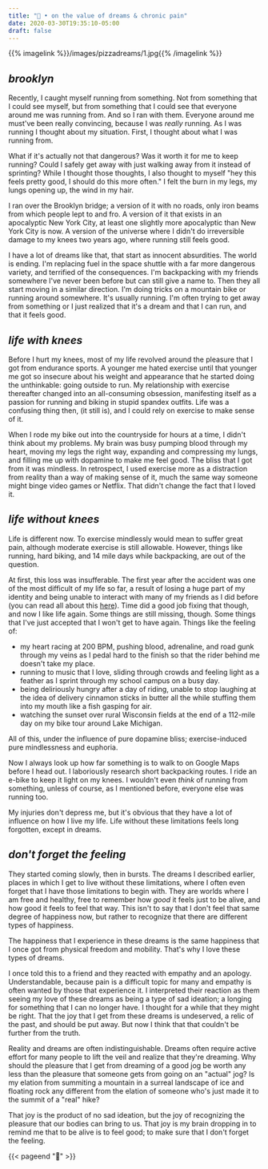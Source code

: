 ```yaml
---
title: "💭 • on the value of dreams & chronic pain"
date: 2020-03-30T19:35:10-05:00
draft: false
---
```

{{% imagelink %}}/images/pizzadreams/1.jpg{{% /imagelink %}}
## *brooklyn*
Recently, I caught myself running from something. Not from something that I could see myself, but from something that I could see that everyone around me was running from. And so I ran with them. Everyone around me must've been really convincing, because I was *really* running. As I was running I thought about my situation. First, I thought about what I was running from.

What if it's actually not that dangerous? Was it worth it for me to keep running? Could I safely get away with just walking away from it instead of sprinting? While I thought those thoughts, I also thought to myself "hey this feels pretty good, I should do this more often." I felt the burn in my legs, my lungs opening up, the wind in my hair.

I ran over the Brooklyn bridge; a version of it with no roads, only iron beams from which people lept to and fro. A version of it that exists in an apocalyptic New York City, at least one slightly more apocalyptic than New York City is now. A version of the universe where I didn't do irreversible damage to my knees two years ago, where running still feels good.

I have a lot of dreams like that, that start as innocent absurdities. The world is ending. I'm replacing fuel in the space shuttle with a far more dangerous variety, and terrified of the consequences. I'm backpacking with my friends somewhere I've never been before but can still give a name to. Then they all start moving in a similar direction. I'm doing tricks on a mountain bike or running around somewhere. It's usually running. I'm often trying to get away from something or I just realized that it's a dream and that I can run, and that it feels good.

<!-- In these dreams, the joy that I get is no different from the joy that others get from doing the same in reality. -->

## *life with knees*
Before I hurt my knees, most of my life revolved around the pleasure that I got from endurance sports. A younger me hated exercise until that younger me got so insecure about his weight and appearance that he started doing the unthinkable: going outside to run. My relationship with exercise thereafter changed into an all-consuming obsession, manifesting itself as a passion for running and biking in stupid spandex outfits. Life was a confusing thing then, (it still is), and I could rely on exercise to make sense of it.

When I rode my bike out into the countryside for hours at a time, I didn't think about my problems. My brain was busy pumping blood through my heart, moving my legs the right way, expanding and compressing my lungs, and filling me up with dopamine to make me feel good. The bliss that I got from it was mindless. In retrospect, I used exercise more as a distraction from reality than a way of making sense of it, much the same way someone might binge video games or Netflix. That didn't change the fact that I loved it.

## *life without knees*
Life is different now. To exercise mindlessly would mean to suffer great pain, although moderate exercise is still allowable. However, things like running, hard biking, and 14 mile days while backpacking, are out of the question.

At first, this loss was insufferable. The first year after the accident was one of the most difficult of my life so far, a result of losing a huge part of my identity and being unable to interact with many of my friends as I did before (you can read all about this [here](/posts/pizza/)). Time did a good job fixing that though, and now I like life again. Some things are still missing, though. Some things that I've just accepted that I won't get to have again. Things like the feeling of:

- my heart racing at 200 BPM, pushing blood, adrenaline, and road gunk through my veins as I pedal hard to the finish so that the rider behind me doesn't take my place.
- running to music that I love, sliding through crowds and feeling light as a feather as I sprint through my school campus on a busy day.
- being deliriously hungry after a day of riding, unable to stop laughing at the idea of delivery cinnamon sticks in butter all the while stuffing them into my mouth like a fish gasping for air.
- watching the sunset over rural Wisconsin fields at the end of a 112-mile day on my bike tour around Lake Michigan.

All of this, under the influence of pure dopamine bliss; exercise-induced pure mindlessness and euphoria.

Now I always look up how far something is to walk to on Google Maps before I head out. I laboriously research short backpacking routes. I ride an e-bike to keep it light on my knees. I wouldn't even *think* of running from something, unless of course, as I mentioned before, everyone else was running too.

My injuries don't depress me, but it's obvious that they have a lot of influence on how I live my life. Life without these limitations feels long forgotten, except in dreams.

## *don't forget the feeling*
They started coming slowly, then in bursts. The dreams I described earlier, places in which I get to live without these limitations, where I often even forget that I have those limitations to begin with. They are worlds where I am free and healthy, free to remember how *good* it feels just to be alive, and how good it feels to feel that way. This isn't to say that I don't feel that same degree of happiness now, but rather to recognize that there are different types of happiness.

The happiness that I experience in these dreams is the same happiness that I once got from physical freedom and mobility. That's why I love these types of dreams.

I once told this to a friend and they reacted with empathy and an apology. Understandable, because pain is a difficult topic for many and empathy is often wanted by those that experience it. I interpreted their reaction as them seeing my love of these dreams as being a type of sad ideation; a longing for something that I can no longer have. I thought for a while that they might be right. That the joy that I get from these dreams is undeserved, a relic of the past, and should be put away. But now I think that that couldn't be further from the truth.

Reality and dreams are often indistinguishable. Dreams often require active effort for many people to lift the veil and realize that they're dreaming. Why should the pleasure that I get from dreaming of a good jog be worth any less than the pleasure that someone gets from going on an "actual" jog? Is my elation from summiting a mountain in a surreal landscape of ice and floating rock any different from the elation of someone who's just made it to the summit of a "real" hike?

That joy is the product of no sad ideation, but the joy of recognizing the pleasure that our bodies can bring to us. That joy is my brain dropping in to remind me that to be alive is to feel good; to make sure that I don't forget the feeling.

{{< pageend "💭" >}}
